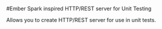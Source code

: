 #Ember
Spark inspired HTTP/REST server for Unit Testing

Allows you to create HTTP/REST server for use in unit tests.